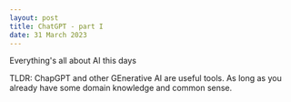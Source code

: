 ```yaml
---
layout: post
title: ChatGPT - part I
date: 31 March 2023
---
```


Everything's all about AI this days

TLDR:  ChapGPT and other GEnerative AI are useful tools. As long as you already have some domain knowledge and common sense.
